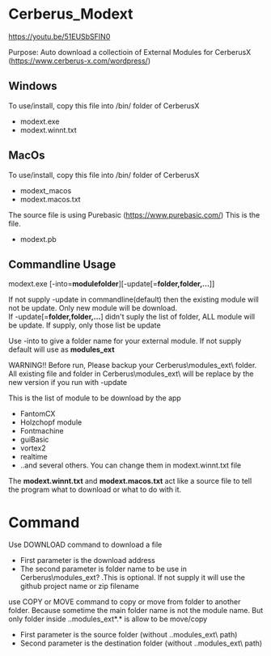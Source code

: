 # Cerberus_Modext

https://youtu.be/51EUSbSFIN0

Purpose: Auto download a collectioin of External Modules for CerberusX (https://www.cerberus-x.com/wordpress/)

Windows
-------
To use/install, copy this file into /bin/ folder of CerberusX
- modext.exe
- modext.winnt.txt

MacOs
-----
To use/install, copy this file into /bin/ folder of CerberusX
- modext_macos
- modext.macos.txt

The source file is using Purebasic (https://www.purebasic.com/)
This is the file.
- modext.pb

Commandline Usage
-----------------
modext.exe [-into=**modulefolder**][-update[=**folder,folder,...**]]

If not supply -update in commandline(default) then the existing module will not be update. Only new module will be download.<br>
If -update[=**folder,folder,...**] didn't suply the list of folder, ALL module will be update. If supply, only those list be update

Use -into to give a folder name for your external module. If not supply default will use as **modules_ext**


WARNING!! Before run, Please backup your Cerberus\modules_ext\ folder.
All existing file and folder in Cerberus\modules_ext\ will be replace by the new version if you run with -update

This is the list of module to be download by the app
- FantomCX
- Holzchopf module
- Fontmachine
- guiBasic
- vortex2
- realtime
- ..and several others.
You can change them in modext.winnt.txt file

The **modext.winnt.txt** and **modext.macos.txt** act like a source file to tell the program what to download or what to do with it.
# Command
Use DOWNLOAD command to download a file 
- First parameter is the download address
- The second parameter is folder name to be use in Cerberus\modules_ext\? .This is optional. If not supply it will use the github project name or zip filename

use COPY or MOVE command to copy or move from folder to another folder. Because sometime the main folder name is not the module name.
But only folder inside ..modules_ext\*.* is allow to be move/copy
- First parameter is the source folder (without ..modules_ext\ path)
- Second parameter is the destination folder (without ..modules_ext\ path)



